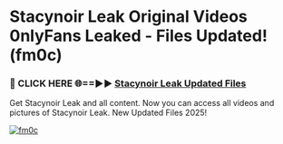 # Stacynoir Leak Original Videos 0nlyFans Leaked - Files Updated! (fm0c)

<h3>🔴 CLICK HERE 🌐==►► <a href="https://tinyurl.com/2jnfzry5" rel="nofollow">Stacynoir Leak Updated Files</a></h3>

Get Stacynoir Leak and all content. Now you can access all videos and pictures of Stacynoir Leak. New Updated Files 2025!

[![fm0c](https://i.imgur.com/GyGTBgg.gif)](https://tinyurl.com/2jnfzry5)
